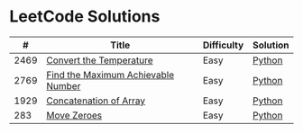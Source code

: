 # LeetCode Solutions

| #    | Title                              | Difficulty | Solution |
|------|------------------------------------|------------|----------|
| 2469 | [Convert the Temperature](https://leetcode.com/problems/convert-the-temperature/) | Easy | [Python](./python/math/easy/2469-convert_the_temperature.py) |
| 2769 | [Find the Maximum Achievable Number](https://leetcode.com/problems/find-the-maximum-achievable-number/) | Easy | [Python](./python/math/easy/2769_find_the_maximum_achievable_number.py) |
| 1929 | [Concatenation of Array](https://leetcode.com/problems/concatenation-of-array/) | Easy | [Python](./python/array/easy/1929-concatenation_of_array.py) |
| 283 | [Move Zeroes](https://leetcode.com/problems/move-zeroes/) | Easy | [Python](./python/array/easy/283-move_zeroes.py) |
